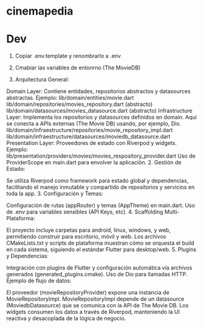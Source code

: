 # cinemapedia

# Dev

1. Copiar .env.template y renombrarlo a .env
2. Cmabiar las variables de entonrno (The MovieDB)

1. Arquitectura General:

Domain Layer: Contiene entidades, repositorios abstractos y datasources abstractas. Ejemplo:
lib/domain/entities/movie.dart
lib/domain/repositories/movies_repository.dart (abstracto)
lib/domain/datasources/movies_datasource.dart (abstracto)
Infrastructure Layer: Implementa los repositorios y datasources definidos en domain. Aquí se conecta a APIs externas (The Movie DB) usando, por ejemplo, Dio.
lib/domain/infraestructure/repositories/movie_repository_impl.dart
lib/domain/infraestructure/datasources/moviedb_datasource.dart
Presentation Layer: Proveedores de estado con Riverpod y widgets. Ejemplo:
lib/presentation/providers/movies/movies_respository_provider.dart
Uso de ProviderScope en main.dart para envolver la aplicación.
2. Gestión de Estado:

Se utiliza Riverpod como framework para estado global y dependencias, facilitando el manejo inmutable y compartido de repositorios y servicios en toda la app.
3. Configuración y Temas:

Configuración de rutas (appRouter) y temas (AppTheme) en main.dart.
Uso de .env para variables sensibles (API Keys, etc).
4. Scaffolding Multi-Plataforma:

El proyecto incluye carpetas para android, linux, windows, y web, permitiendo construir para escritorio, móvil y web.
Los archivos CMakeLists.txt y scripts de plataforma muestran cómo se orquesta el build en cada sistema, siguiendo el estándar Flutter para desktop/web.
5. Plugins y Dependencias:

Integración con plugins de Flutter y configuración automática vía archivos generados (generated_plugins.cmake).
Uso de Dio para llamadas HTTP.
Ejemplo de flujo de datos:

El proveedor (movieRepositoryProvider) expone una instancia de MovieRepositoryImpl.
MovieRepositoryImpl depende de un datasource (MoviedbDatasource) que se comunica con la API de The Movie DB.
Los widgets consumen los datos a través de Riverpod, manteniendo la UI reactiva y desacoplada de la lógica de negocio.
